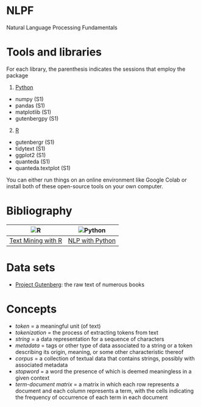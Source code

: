 # NLPF
Natural Language Processing Fundamentals

# Tools and libraries

For each library, the parenthesis indicates the sessions that employ the package

1. [Python](https://www.python.org/)
* numpy (S1)
* pandas (S1) 
* matplotlib (S1)
* gutenbergpy (S1)
2. [R](https://www.r-project.org/)
* gutenbergr (S1)
* tidytext (S1)
* ggplot2 (S1)
* quanteda (S1)
* quanteda.textplot (S1)

You can either run things on an online environment like Google Colab or install both of these open-source tools on your own computer.

# Bibliography

![R](https://learning.oreilly.com/covers/urn:orm:book:9781491981641/200w/) | ![Python](https://learning.oreilly.com/covers/urn:orm:book:9780596803346/200w/)
:------------------:|:------------------:
[Text Mining with R](https://learning.oreilly.com/library/view/text-mining-with/9781491981641/) | [NLP with Python](https://learning.oreilly.com/library/view/natural-language-processing/9780596803346/)



# Data sets

- [Project Gutenberg](https://www.gutenberg.org/ebooks/): the raw text of numerous books

# Concepts

- *token* = a meaningful unit (of text)
- *tokenization* = the process of extracting tokens from text
- *string* = a data representation for a sequence of characters
- *metadata* = tags or other type of data associated to a string or a token describing its origin, meaning, or some other characteristic thereof
- *corpus* = a collection of textual data that contains strings, possibly with associated metadata
- *stopword* = a word the presence of which is deemed meaningless in a given context
- *term-document matrix* = a matrix in which each row represents a document and each column represents a term, with the cells indicating the frequency of occurrence of each term in each document
